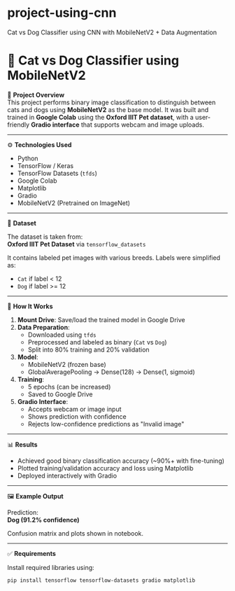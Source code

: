 # project-using-cnn
Cat vs Dog Classifier using CNN with MobileNetV2 + Data Augmentation 
# 🐾 Cat vs Dog Classifier using MobileNetV2

📌 **Project Overview**  
This project performs binary image classification to distinguish between cats and dogs using **MobileNetV2** as the base model. It was built and trained in **Google Colab** using the **Oxford IIIT Pet dataset**, with a user-friendly **Gradio interface** that supports webcam and image uploads.

---

⚙ **Technologies Used**

- Python  
- TensorFlow / Keras  
- TensorFlow Datasets (`tfds`)  
- Google Colab  
- Matplotlib  
- Gradio  
- MobileNetV2 (Pretrained on ImageNet)

---

📁 **Dataset**

The dataset is taken from:  
**Oxford IIIT Pet Dataset** via `tensorflow_datasets`

It contains labeled pet images with various breeds. Labels were simplified as:  
- `Cat` if label < 12  
- `Dog` if label >= 12

---

🚀 **How It Works**

1. **Mount Drive**: Save/load the trained model in Google Drive  
2. **Data Preparation**:
   - Downloaded using `tfds`
   - Preprocessed and labeled as binary (`Cat` vs `Dog`)
   - Split into 80% training and 20% validation  
3. **Model**:
   - MobileNetV2 (frozen base)
   - GlobalAveragePooling → Dense(128) → Dense(1, sigmoid)
4. **Training**:
   - 5 epochs (can be increased)
   - Saved to Google Drive
5. **Gradio Interface**:
   - Accepts webcam or image input
   - Shows prediction with confidence
   - Rejects low-confidence predictions as "Invalid image"

---

📊 **Results**

- Achieved good binary classification accuracy (~90%+ with fine-tuning)
- Plotted training/validation accuracy and loss using Matplotlib
- Deployed interactively with Gradio

---

🖼 **Example Output**

Prediction:  
**Dog (91.2% confidence)**  

Confusion matrix and plots shown in notebook.

---

✅ **Requirements**

Install required libraries using:

```bash
pip install tensorflow tensorflow-datasets gradio matplotlib
